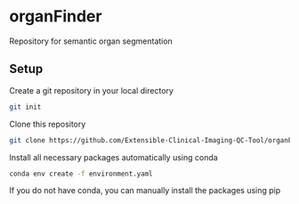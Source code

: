 # organFinder
Repository for semantic organ segmentation
## Setup

Create a git repository in your local directory
```bash
git init
```
Clone this repository
```bash
git clone https://github.com/Extensible-Clinical-Imaging-QC-Tool/organFinder.git
```
Install all necessary packages automatically using conda
```bash
conda env create -f environment.yaml
```
If you do not have conda, you can manually install the packages using pip
